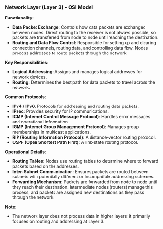 ### Network Layer (Layer 3) - OSI Model

**Functionality**:
- **Data Packet Exchange**: Controls how data packets are exchanged between nodes. Direct routing to the receiver is not always possible, so packets are transferred from node to node until reaching the destination.
- **Routing and Data Flow Control**: Responsible for setting up and clearing connection channels, routing data, and controlling data flow. Nodes process addresses to route packets through the network.

**Key Responsibilities**:
- **Logical Addressing**: Assigns and manages logical addresses for network devices.
- **Routing**: Determines the best path for data packets to travel across the network.

**Common Protocols**:
- **IPv4 / IPv6**: Protocols for addressing and routing data packets.
- **IPsec**: Provides security for IP communications.
- **ICMP (Internet Control Message Protocol)**: Handles error messages and operational information.
- **IGMP (Internet Group Management Protocol)**: Manages group memberships in multicast applications.
- **RIP (Routing Information Protocol)**: A distance-vector routing protocol.
- **OSPF (Open Shortest Path First)**: A link-state routing protocol.

**Operational Details**:
- **Routing Tables**: Nodes use routing tables to determine where to forward packets based on the addresses.
- **Inter-Subnet Communication**: Ensures packets are routed between subnets with potentially different or incompatible addressing schemes.
- **Forwarding Mechanism**: Packets are forwarded from node to node until they reach their destination. Intermediate nodes (routers) manage this process, and packets are assigned new destinations as they pass through the network.

**Note**:
- The network layer does not process data in higher layers; it primarily focuses on routing and addressing at Layer 3.